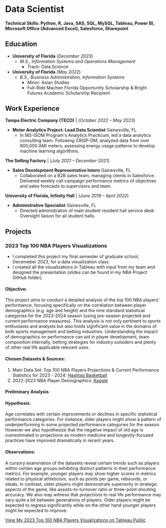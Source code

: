 # Data Scientist

#### Technical Skills: Python, R, Java, SAS, SQL, MySQL, Tableau, Power BI, Microsoft Office (Advanced Excel), Salesforce, Sharepoint


## Education
- **University of Florida** (_December 2023_)
  - *M.S., Information Systems and Operations Management* 
    - Track: Data Science
- **University of Florida** (_May 2022_)
  - *B.S., Business Administration, Information Systems*
    - Minor: Asian Studies
    - Full-Ride Machen Florida Opportunity Scholarship & Bright Futures Academic Scholarship Recipient
  
## Work Experience
**Tampa Electric Company (TECO)** | (_October 2022 – May 2023_)
- **Meter Analytics Project: Lead Data Scientist** Gainesville, FL
  - In MS-ISOM Program's Analytics Practicum, led a data analytics consulting team. Following CRISP-DM, analyzed data from over 800,000 AMI meters, assessing energy usage patterns to develop machine learning algorithms.

**The Selling Factory** | (_July 2021 – December 2021_)
- **Sales Development Representative Intern** Gainesville, FL
  - Collaborated on a B2B sales team, managing clients in Salesforce. Delivered weekly call campaign performance metrics of objectives and sales forecasts to supervisors and team.

**University of Florida, Infinity Hall** | (_June 2019 – April 2022_)
- **Administrative Specialist** Gainesville, FL
  - Directed administration of main student resident hall service desk. Oversight liaison for all student halls.

## Projects

### 2023 Top 100 NBA Players Visualizations
- I completed this project my final semester of graduate school, Decemeber 2023, for a data visualization class.
- I created all the visualizations in Tableau with input from my team and designed the presentation (slides can be found in my NBA Project GitHub folder).
  
#### Objective:
This project aims to conduct a detailed analysis of the top 100 NBA players’ performance,
focusing specifically on the correlation between player demographics (e.g. age and height)
and the nine standard statistical categories for the 2023-2024 season (using pre-season
projected and current performance measures). This analysis is not only pertinent to sports
enthusiasts and analysts but also holds significant value in the domains of both sports
management and betting industries. Understanding the impact of demographics on
performance can aid in player development, team composition internally, betting strategies
for industry outsiders and plenty of other real life applicable relevant uses.

#### Chosen Datasets & Sources:
1. Main Data Set: Top 100 NBA Players Projections & Current Performance Statistics for 2023 - 2024: <a href="https://hashtagbasketball.com/fantasy-basketball-rankings"> Hashtag Basketball</a>
2. 2022-2023 NBA Player Demographics: <a href="https://www.kaggle.com/datasets/justinas/nba-players-data"> Kaggle</a>

#### Preliminary Analysis
#### Hypothesis: 
Age correlates with certain improvements or declines in specific statistical performance categories. For instance, older players might show a pattern of underperforming in some projected performance categories for the season. However we also hypothesize that the negative impact of old age is overestimated in projections as modern
medicine and longevity-focused practices have improved dramatically in recent years. 
#### Observations: 
A cursory examination of the datasets reveal certain trends such as players within certain age groups exhibiting distinct patterns in their performance metrics. For example, younger players may show higher scores in metrics related to physical athleticism, such as points per game, rebounds, or steals. In contrast, older players might demonstrate superiority in strategic aspects of the game, like assists-to-turnover ratio or three-point shooting accuracy. We also may witness that projections to real life performance may vary quite a bit between generations of players. Older players might be expected to regress significantly while on the other hand younger players might be expected to improve.

<a href="https://public.tableau.com/views/NBA_17244393402170/1_OverperformingUnderperforming?:language=en-US&:sid=&:redirect=auth&:display_count=n&:origin=viz_share_link"> View My 2023 Top 100 NBA Players Visualizations on Tableau Public</a>


